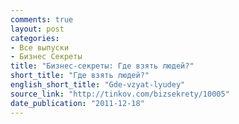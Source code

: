 ```yaml
---
comments: true
layout: post
categories:
- Все выпуски
- Бизнес Секреты
title: "Бизнес-секреты: Где взять людей?"
short_title: "Где взять людей?"
english_short_title: "Gde-vzyat-lyudey"
source_link: "http://tinkov.com/bizsekrety/10005"
date_publication: "2011-12-18"
---
```


